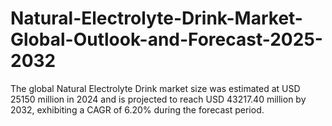 # Natural-Electrolyte-Drink-Market-Global-Outlook-and-Forecast-2025-2032
The global Natural Electrolyte Drink market size was estimated at USD 25150 million in 2024 and is projected to reach USD 43217.40 million by 2032, exhibiting a CAGR of 6.20% during the forecast period.
